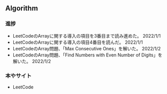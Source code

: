 ## Algorithm

### 進捗

- LeetCodeのArrayに関する導入の項目を3番目まで読み進めた。 2022/1/1
- LeetCodeのArrayに関する導入の項目4番目を読んだ。 2022/1/1
- LeetCodeのArray問題、「Max Consecutive Ones」を解いた。 2022/1/2
- LeetCodeのArray問題、「Find Numbers with Even Number of Digits」を解いた。 2022/1/2

### 本やサイト

- LeetCode
